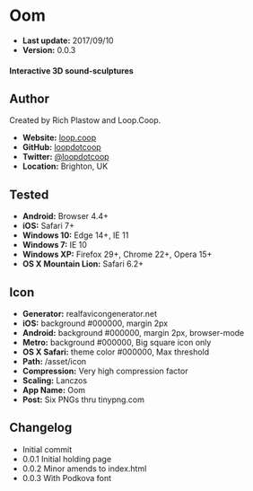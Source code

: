 Oom
===

+ __Last update:__  2017/09/10
+ __Version:__      0.0.3

#### Interactive 3D sound-sculptures


Author
------
Created by Rich Plastow and Loop.Coop.

+ __Website:__      [loop.coop](http://loop.coop/)
+ __GitHub:__       [loopdotcoop](https://github.com/loopdotcoop)
+ __Twitter:__      [@loopdotcoop](https://twitter.com/loopdotcoop)
+ __Location:__     Brighton, UK


Tested
------
+ __Android:__             Browser 4.4+
+ __iOS:__                 Safari 7+
+ __Windows 10:__          Edge 14+, IE 11
+ __Windows 7:__           IE 10
+ __Windows XP:__          Firefox 29+, Chrome 22+, Opera 15+
+ __OS X Mountain Lion:__  Safari 6.2+


Icon
----
+ __Generator:__    realfavicongenerator.net
+ __iOS:__          background #000000, margin 2px
+ __Android:__      background #000000, margin 2px, browser-mode
+ __Metro:__        background #000000, Big square icon only
+ __OS X Safari:__  theme color #000000, Max threshold
+ __Path:__         /asset/icon
+ __Compression:__  Very high compression factor
+ __Scaling:__      Lanczos
+ __App Name:__     Oom
+ __Post:__         Six PNGs thru tinypng.com


Changelog
---------
+ Initial commit
+ 0.0.1    Initial holding page
+ 0.0.2    Minor amends to index.html
+ 0.0.3    With Podkova font
